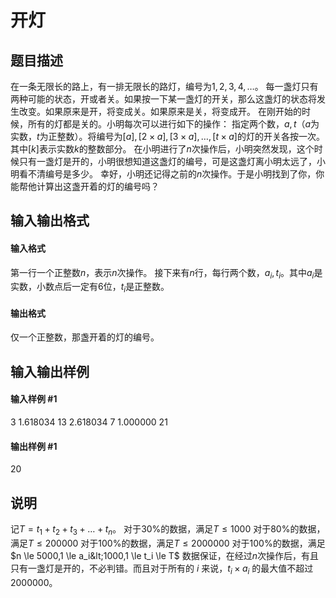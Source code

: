 
# 开灯
## 题目描述
在一条无限长的路上，有一排无限长的路灯，编号为$1,2,3,4,…$。
每一盏灯只有两种可能的状态，开或者关。如果按一下某一盏灯的开关，那么这盏灯的状态将发生改变。如果原来是开，将变成关。如果原来是关，将变成开。
在刚开始的时候，所有的灯都是关的。小明每次可以进行如下的操作：
指定两个数，$a,t$（$a$为实数，$t$为正整数）。将编号为$[a],[2 \times a],[3 \times a],…,[t \times a]$的灯的开关各按一次。其中$[k]$表示实数$k$的整数部分。
在小明进行了$n$次操作后，小明突然发现，这个时候只有一盏灯是开的，小明很想知道这盏灯的编号，可是这盏灯离小明太远了，小明看不清编号是多少。
幸好，小明还记得之前的$n$次操作。于是小明找到了你，你能帮他计算出这盏开着的灯的编号吗？

## 输入输出格式
#### 输入格式

第一行一个正整数$n$，表示$n$次操作。
接下来有$n$行，每行两个数，$a_i,t_i$。其中$a_i$是实数，小数点后一定有$6$位，$t_i$是正整数。
#### 输出格式

仅一个正整数，那盏开着的灯的编号。

## 输入输出样例
#### 输入样例 #1
3
1.618034 13
2.618034 7
1.000000 21
#### 输出样例 #1
20
## 说明
记$T=t_1+t_2+t_3+…+t_n$。
对于$30\%$的数据，满足$T \le 1000$
对于$80\%$的数据，满足$T \le 200000$
对于$100\%$的数据，满足$T \le 2000000$
对于$100\%$的数据，满足$n \le 5000,1 \le a_i&lt;1000,1 \le t_i \le T$
数据保证，在经过$n$次操作后，有且只有一盏灯是开的，不必判错。而且对于所有的 $i$ 来说，$t_i\times a_i$ 的最大值不超过 2000000。

